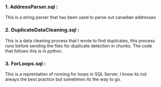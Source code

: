### 1. AddressParser.sql : 
  This is a string parser that has been used to parse out canadian addresses
  
  
### 2. DuplicateDataCleaning.sql :
  This is a data cleaning process that I wrote to find duplicates, this process runs before sending the files for duplicate detection in chunks.
  The code that follows this is in python.
  
### 3. ForLoops.sql : 
  This is a reprentation of running for loops in SQL Server, I know its not always the best practice but sometimes its the way to go.
  
